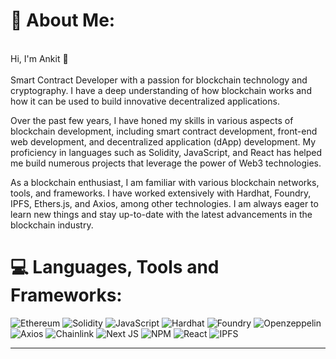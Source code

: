 # 💫 About Me:
<br>Hi, I'm Ankit 👦<br><br> Smart Contract Developer with a passion for blockchain technology and cryptography. I have a deep understanding of how blockchain works and how it can be used to build innovative decentralized applications.

Over the past few years, I have honed my skills in various aspects of blockchain development, including smart contract development, front-end web development, and decentralized application (dApp) development. My proficiency in languages such as Solidity, JavaScript, and React has helped me build numerous projects that leverage the power of Web3 technologies.

As a blockchain enthusiast, I am familiar with various blockchain networks, tools, and frameworks. I have worked extensively with Hardhat, Foundry, IPFS, Ethers.js, and Axios, among other technologies. I am always eager to learn new things and stay up-to-date with the latest advancements in the blockchain industry.


<!-- ## 🌐 Socials:
[![LinkedIn](https://img.shields.io/badge/LinkedIn-%230077B5.svg?logo=linkedin&logoColor=white)](https://linkedin.com/in/https://www.linkedin.com/in/thatboyankit/)  -->

# 💻 Languages, Tools and Frameworks:
![Ethereum](https://img.shields.io/badge/Ethereum-3C3C3D.svg?style=flat&logo=ethereum&logoColor=#3C3C3D) ![Solidity](https://img.shields.io/badge/Solidity-363636.svg?style=flat&logo=solidity&logoColor=white) ![JavaScript](https://img.shields.io/badge/javascript-F7DF1E.svg?style=flat&logo=javascript&logoColor=black) ![Hardhat](https://img.shields.io/badge/Hardhat-%23363636?style=flat&logo=hardhat&logoColor=white) 
![Foundry](https://img.shields.io/badge/Foundry-%23363636?style=flat&logo=foundry&logoColor=white) ![Openzeppelin](https://img.shields.io/badge/Openzeppelin-4E5EE4?style=flat&logo=axios&logoColor=#white) ![Axios](https://img.shields.io/badge/Axios-5A29E4?style=flat&logo=axios&logoColor=#5A29E4)
![Chainlink](https://img.shields.io/badge/Chainlink-375BD2?style=flat&logo=chainlink&logoColor=#375BD2) ![Next JS](https://img.shields.io/badge/Next-000000?style=flat&logo=next.js&logoColor=white) ![NPM](https://img.shields.io/badge/NPM-CB3837.svg?style=flat&logo=npm&logoColor=white) ![React](https://img.shields.io/badge/React-61DAFB.svg?style=flat&logo=React&logoColor=black) ![IPFS](https://img.shields.io/badge/IPFS-65C2CB.svg?style=flat&logo=ipfs&logoColor=white)


---

